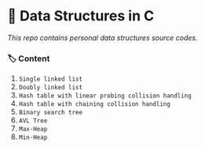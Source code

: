 # :dna: Data Structures in C

_This repo contains personal data structures source codes._

### :label: Content
1. `Single linked list`
2. `Doubly linked list`
3. `Hash table with linear probing collision handling`
4. `Hash table with chaining collision handling`
5. `Binary search tree`
6. `AVL Tree`
7. `Max-Heap`
8. `Min-Heap`
